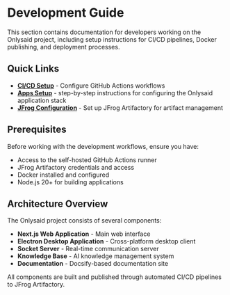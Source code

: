 # Development Guide

This section contains documentation for developers working on the Onlysaid project, including setup instructions for CI/CD pipelines, Docker publishing, and deployment processes.

## Quick Links

- **[CI/CD Setup](development/ci-cd.md)** - Configure GitHub Actions workflows
- **[Apps Setup](development/appssetup.md)** - step-by-step instructions for configuring the Onlysaid application stack
- **[JFrog Configuration](development/jfrog-setup.md)** - Set up JFrog Artifactory for artifact management

## Prerequisites

Before working with the development workflows, ensure you have:

- Access to the self-hosted GitHub Actions runner
- JFrog Artifactory credentials and access
- Docker installed and configured
- Node.js 20+ for building applications

## Architecture Overview

The Onlysaid project consists of several components:

- **Next.js Web Application** - Main web interface
- **Electron Desktop Application** - Cross-platform desktop client
- **Socket Server** - Real-time communication server
- **Knowledge Base** - AI knowledge management system
- **Documentation** - Docsify-based documentation site

All components are built and published through automated CI/CD pipelines to JFrog Artifactory. 